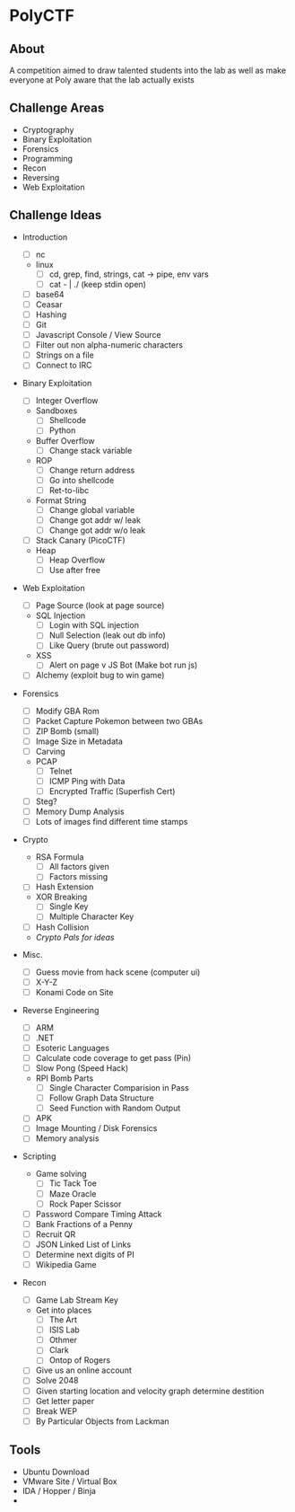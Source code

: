 # PolyCTF

## About
A competition aimed to draw talented students into the lab as well as make everyone at Poly aware that the lab actually exists

## Challenge Areas
* Cryptography
* Binary Exploitation
* Forensics
* Programming
* Recon
* Reversing
* Web Exploitation

## Challenge Ideas
* Introduction
    - [ ] nc
    * linux
        - [ ] cd, grep, find, strings, cat -> pipe, env vars
        - [ ] cat <file> - | ./<prog> (keep stdin open)
    - [ ] base64
    - [ ] Ceasar
    - [ ] Hashing
    - [ ] Git
    - [ ] Javascript Console / View Source
    - [ ] Filter out non alpha-numeric characters
    - [ ] Strings on a file
    - [ ] Connect to IRC

* Binary Exploitation
    - [ ] Integer Overflow
    * Sandboxes
        - [ ] Shellcode
        - [ ] Python
    * Buffer Overflow
        - [ ] Change stack variable
    * ROP
        - [ ] Change return address
        - [ ] Go into shellcode
        - [ ] Ret-to-libc
    * Format String
        - [ ] Change global variable
        - [ ] Change got addr w/ leak
        - [ ] Change got addr w/o leak
    - [ ] Stack Canary (PicoCTF)
    * Heap
        - [ ] Heap Overflow
        - [ ] Use after free

* Web Exploitation
    - [ ] Page Source (look at page source)
    * SQL Injection
        - [ ] Login with SQL injection
        - [ ] Null Selection (leak out db info)
        - [ ] Like Query (brute out password)
    * XSS
        - [ ] Alert on page
        v JS Bot (Make bot run js)
    - [ ] Alchemy (exploit bug to win game)

* Forensics
    - [ ] Modify GBA Rom
    - [ ] Packet Capture Pokemon between two GBAs
    - [ ] ZIP Bomb (small)
    - [ ] Image Size in Metadata
    - [ ] Carving
    * PCAP
        - [ ] Telnet
        - [ ] ICMP Ping with Data
        - [ ] Encrypted Traffic (Superfish Cert)
    - [ ] Steg?
    - [ ] Memory Dump Analysis
    - [ ] Lots of images find different time stamps

* Crypto
    * RSA Formula
        - [ ] All factors given
        - [ ] Factors missing
    - [ ] Hash Extension
    * XOR Breaking
        - [ ] Single Key
        - [ ] Multiple Character Key
    - [ ] Hash Collision
    * _Crypto Pals for ideas_

* Misc.
    - [ ] Guess movie from hack scene (computer ui)
    - [ ] X-Y-Z
    - [ ] Konami Code on Site

* Reverse Engineering
    - [ ] ARM
    - [ ] .NET
    - [ ] Esoteric Languages
    - [ ] Calculate code coverage to get pass (Pin)
    - [ ] Slow Pong (Speed Hack)
    * RPI Bomb Parts
        - [ ] Single Character Comparision in Pass
        - [ ] Follow Graph Data Structure
        - [ ] Seed Function with Random Output
    - [ ] APK
    - [ ] Image Mounting / Disk Forensics 
    - [ ] Memory analysis

* Scripting
    * Game solving
        - [ ] Tic Tack Toe
        - [ ] Maze Oracle
        - [ ] Rock Paper Scissor
    - [ ] Password Compare Timing Attack
    - [ ] Bank Fractions of a Penny
    - [ ] Recruit QR
    - [ ] JSON Linked List of Links
    - [ ] Determine next digits of PI
    - [ ] Wikipedia Game

* Recon
    - [ ] Game Lab Stream Key
    * Get into places
        - [ ] The Art
        - [ ] ISIS Lab
        - [ ] Othmer
        - [ ] Clark
        - [ ] Ontop of Rogers
    - [ ] Give us an online account
    - [ ] Solve 2048
    - [ ] Given starting location and velocity graph determine destition
    - [ ] Get letter paper
    - [ ] Break WEP
    - [ ] By Particular Objects from Lackman

## Tools
* Ubuntu Download
* VMware Site / Virtual Box
* IDA / Hopper / Binja
*
